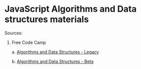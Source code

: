 # JavaScript Algorithms and Data structures materials

Sources:

1. Free Code Camp

    a. [Algorithms and Data Structures - Legacy](https://www.freecodecamp.org/learn/javascript-algorithms-and-data-structures/#functional-programming)

    b. [Algorithms and Data Structures - Beta](https://www.freecodecamp.org/learn/javascript-algorithms-and-data-structures-v8/)